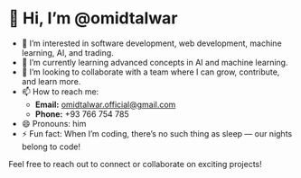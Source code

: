 # 👋 Hi, I’m @omidtalwar

- 👀 I’m interested in software development, web development, machine learning, AI, and trading.  
- 🌱 I’m currently learning advanced concepts in AI and machine learning.  
- 💞️ I’m looking to collaborate with a team where I can grow, contribute, and learn more.  
- 📫 How to reach me:  
  - **Email:** omidtalwar.official@gmail.com  
  - **Phone:** +93 766 754 785  
- 😄 Pronouns: him  
- ⚡ Fun fact: When I’m coding, there’s no such thing as sleep — our nights belong to code!  

Feel free to reach out to connect or collaborate on exciting projects!
